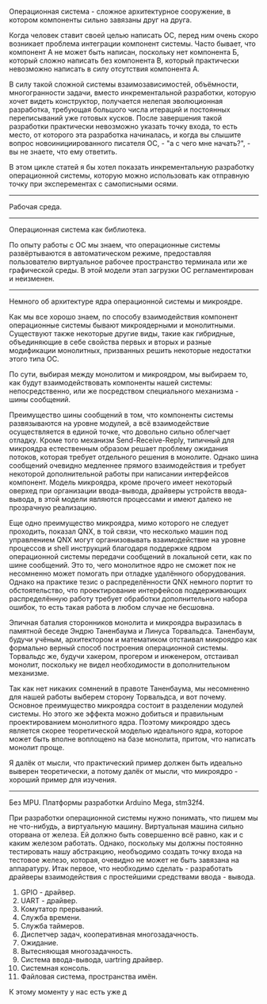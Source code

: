 Операционная система - сложное архитектурное сооружение, в котором компоненты сильно завязаны друг на друга.

Когда человек ставит своей целью написать ОС, перед ним очень скоро возникает проблема интеграции компонент системы. Часто бывает, что компонент А не может быть написан, поскольку нет компонента Б, который сложно написать без компонента В, который практически невозможно написать в силу отсутствия компонента А. 

В силу такой сложной системы взаимозависимостей, объёмности, многогранности задачи, вместо инкрементальной разработки, которую хочет видеть конструктор, получается нелепая эволюционная разработка, требующая большого числа итераций и постоянных переписываний уже готовых кусков. После завершения такой разработки практически невозможно указать точку входа, то есть место, от которого эта разработка начиналась, и когда вы слышите вопрос новоинициированного писателя ОС, - "а с чего мне начать?", - вы не знаете, что ему ответить.

В этом цикле статей я бы хотел показать инкрементальную разработку операционной системы, которую можно использовать как отправную точку при эксперементах с самописными осями.

***

Рабочая среда.

*** 

Операционная система как библиотека.

По опыту работы с ОС мы знаем, что операционные системы развёртываются в автоматическом режиме, предоставляя пользователю виртуальное рабочее пространство терминала или же графической среды. В этой модели этап загрузки ОС регламентирован и неизменен. 

***

Немного об архитектуре ядра операционной системы и микроядре. 

Как мы все хорошо знаем, по способу взаимодействия компонент операционные системы бывают микроядерными и монолитными. Существуют также некоторые другие виды, такие как гибридные, объединяющие в себе свойства первых и вторых и разные модификации монолитных, призванных решить некоторые недостатки этого типа ОС.

По сути, выбирая между монолитом и микроядром, мы выбираем то, как будут взаимодействовать компоненты нашей системы: непосредственно, или же посредством специального механизма - шины сообщений. 

Преимущество шины сообщений в том, что компоненты системы развязываются на уровне модулей, а всё взаимодействие осуществляется в единой точке, что довольно сильно облегчает отладку. Кроме того механизм Send-Receive-Reply, типичный для микроядра естественным образом решает проблему ожидания потоков, которая требует отдельного решения в монолите. Однако шина сообщений очевидно медленнее прямого взаимодействия и требует некоторой дополнительной работы при написании интерфейсов компонент. Модель микроядра, кроме прочего имеет некоторый оверхед при организации ввода-вывода, драйверы устройств ввода-вывода, в этой модели являются процессами и имеют далеко не прозрачную реализацию.

Еще одно преимущество микроядра, мимо которого не следует проходить, показал QNX, в той связи, что несколько машин под управлением QNX могут организовывать взаимодействие на уровне процессов и shell инструкций благодаря поддержке ядром операционной системы передачи сообщений в локальной сети, как по шине сообщений. Это то, чего монолитное ядро не сможет пок не несомненно может помогать при отладке удалённого оборудования. Однако на практике тезис о распределённости QNX немного портит то обстоятельство, что проектирование интерфейсов поддерживающих распределённую работу требует обработки дополнительного набора ошибок, то есть такая работа в любом случае не бесшовна. 

Эпичная баталия сторонников монолита и микроядра выразилась в памятной беседе Эндрю Таненбаума и Линуса Торвальдса. Таненбаум, будучи учёным, архитектором и математиком отстаивал микроядро как формально верный способ построения операционной системы. Торвальдс же, будучи хакером, прогером и инженером, отстаивал монолит, поскольку не видел необходимости в дополнительном механизме.

Так как нет никаких сомнений в правоте Таненбаума, мы несомненно для нашей работы выберем сторону Торвальдса, и вот почему. Основное преимущество микроядра состоит в разделении модулей системы. Но этого же эффекта можно добиться и правильным проектированием монолитного ядра. Поэтому микроядро здесь является скорее теоретической моделью идеального ядра, которое может быть вполне воплощено на базе монолита, притом, что написать монолит проще.

Я далёк от мысли, что практический пример должен быть идеально выверен теоретически, а потому далёк от мысли, что микроядро - хороший пример для изучения.

***

Без MPU.
Платформы разработки Arduino Mega, stm32f4.

При разработки операционной системы нужно понимать, что пишем мы не что-нибудь, а виртуальную машину. Виртуальная машина сильно оторвана от железа. Ей должно быть совершенно всё равно, как и с каким железом работать. Однако, поскольку мы должны постоянно тестировать нашу абстракцию, необъодимо создать точку входа на тестовое железо, которая, очевидно не может не быть завязана на аппаратуру. Итак первое, что необходимо сделать - разработать драйверы взаимодействия с простейшими средствами ввода - вывода.

1. GPIO - драйвер.
2. UART - драйвер.
3. Комутатор прерываний.
4. Служба времени.
5. Служба таймеров.
6. Диспетчер задач, кооперативная многозадачность.
7. Ожидание.
8. Вытесняющая многозадачность.
9. Система ввода-вывода, uartring драйвер.
10. Системная консоль.
11. Файловая система, пространства имён.

К этому моменту у нас есть уже д